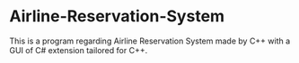 # Airline-Reservation-System
This is a program regarding Airline Reservation System made by C++ with a GUI of C# extension tailored for C++.
